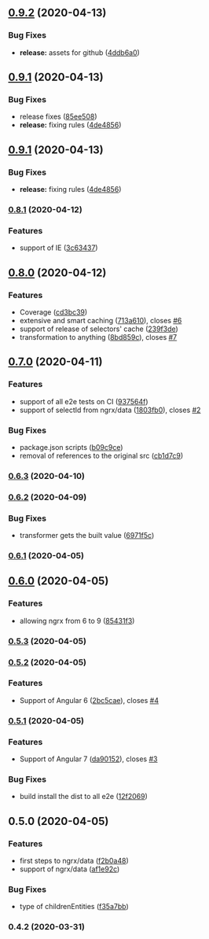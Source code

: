 ## [0.9.2](https://github.com/satanTime/ngrx-entity-relationship/compare/v0.9.1...v0.9.2) (2020-04-13)

### Bug Fixes

-   **release:** assets for github ([4ddb6a0](https://github.com/satanTime/ngrx-entity-relationship/commit/4ddb6a093362dec594af9583b48e56ea8797dcc8))

## [0.9.1](https://github.com/satanTime/ngrx-entity-relationship/compare/v0.9.0...v0.9.1) (2020-04-13)

### Bug Fixes

-   release fixes ([85ee508](https://github.com/satanTime/ngrx-entity-relationship/commit/85ee508a3ad6c3de9ecc08cdda3d718d30aebafd))
-   **release:** fixing rules ([4de4856](https://github.com/satanTime/ngrx-entity-relationship/commit/4de4856dd3a87a9c513f776019679e8c50400743))

## [0.9.1](https://github.com/satanTime/ngrx-entity-relationship/compare/v0.9.0...v0.9.1) (2020-04-13)

### Bug Fixes

-   **release:** fixing rules ([4de4856](https://github.com/satanTime/ngrx-entity-relationship/commit/4de4856dd3a87a9c513f776019679e8c50400743))

### [0.8.1](https://github.com/satanTime/ngrx-entity-relationship/compare/v0.8.0...v0.8.1) (2020-04-12)

### Features

-   support of IE ([3c63437](https://github.com/satanTime/ngrx-entity-relationship/commit/3c634370b898cc59e1bb583b79fe9c513604f4a1))

## [0.8.0](https://github.com/satanTime/ngrx-entity-relationship/compare/v0.7.0...v0.8.0) (2020-04-12)

### Features

-   Coverage ([cd3bc39](https://github.com/satanTime/ngrx-entity-relationship/commit/cd3bc3902456120a9d6033b8e9bd6d5cedae1f82))
-   extensive and smart caching ([713a610](https://github.com/satanTime/ngrx-entity-relationship/commit/713a610755c8f1cc49c014c21a71630844643ede)), closes [#6](https://github.com/satanTime/ngrx-entity-relationship/issues/6)
-   support of release of selectors' cache ([239f3de](https://github.com/satanTime/ngrx-entity-relationship/commit/239f3de7f27454e2d72a7d1f96e4fbbdd56ca511))
-   transformation to anything ([8bd859c](https://github.com/satanTime/ngrx-entity-relationship/commit/8bd859ca31245078c8220001a92ce22dc8e5d2f1)), closes [#7](https://github.com/satanTime/ngrx-entity-relationship/issues/7)

## [0.7.0](https://github.com/satanTime/ngrx-entity-relationship/compare/v0.6.3...v0.7.0) (2020-04-11)

### Features

-   support of all e2e tests on CI ([937564f](https://github.com/satanTime/ngrx-entity-relationship/commit/937564f5a9bf85a08fc5a5fe55891c39159e62dd))
-   support of selectId from ngrx/data ([1803fb0](https://github.com/satanTime/ngrx-entity-relationship/commit/1803fb09cf37765d6421871a34de40a18bc2c222)), closes [#2](https://github.com/satanTime/ngrx-entity-relationship/issues/2)

### Bug Fixes

-   package.json scripts ([b09c9ce](https://github.com/satanTime/ngrx-entity-relationship/commit/b09c9ce5a7a9c1225a63d36b4e4e9c4de45b918a))
-   removal of references to the original src ([cb1d7c9](https://github.com/satanTime/ngrx-entity-relationship/commit/cb1d7c9df7cc2860dd8f3f6897900db7310f956b))

### [0.6.3](https://github.com/satanTime/ngrx-entity-relationship/compare/v0.6.2...v0.6.3) (2020-04-10)

### [0.6.2](https://github.com/satanTime/ngrx-entity-relationship/compare/v0.6.1...v0.6.2) (2020-04-09)

### Bug Fixes

-   transformer gets the built value ([6971f5c](https://github.com/satanTime/ngrx-entity-relationship/commit/6971f5c7835f22154a27d1007ee34b882668b8ae))

### [0.6.1](https://github.com/satanTime/ngrx-entity-relationship/compare/v0.6.0...v0.6.1) (2020-04-05)

## [0.6.0](https://github.com/satanTime/ngrx-entity-relationship/compare/v0.5.3...v0.6.0) (2020-04-05)

### Features

-   allowing ngrx from 6 to 9 ([85431f3](https://github.com/satanTime/ngrx-entity-relationship/commit/85431f34a0ee6972fb4dd9f72f94132edb38dd68))

### [0.5.3](https://github.com/satanTime/ngrx-entity-relationship/compare/v0.5.2...v0.5.3) (2020-04-05)

### [0.5.2](https://github.com/satanTime/ngrx-entity-relationship/compare/v0.5.1...v0.5.2) (2020-04-05)

### Features

-   Support of Angular 6 ([2bc5cae](https://github.com/satanTime/ngrx-entity-relationship/commit/2bc5cae2217161f0970e94a0ebeb5a5314b41453)), closes [#4](https://github.com/satanTime/ngrx-entity-relationship/issues/4)

### [0.5.1](https://github.com/satanTime/ngrx-entity-relationship/compare/v0.5.0...v0.5.1) (2020-04-05)

### Features

-   Support of Angular 7 ([da90152](https://github.com/satanTime/ngrx-entity-relationship/commit/da90152c185f8480bdcf5a4cfb0e792fb861c590)), closes [#3](https://github.com/satanTime/ngrx-entity-relationship/issues/3)

### Bug Fixes

-   build install the dist to all e2e ([12f2069](https://github.com/satanTime/ngrx-entity-relationship/commit/12f2069245f4b43eee53012ed1f128628219e881))

## 0.5.0 (2020-04-05)

### Features

-   first steps to ngrx/data ([f2b0a48](https://github.com/satanTime/ngrx-entity-relationship/commit/f2b0a487db3f5c0f5e4c9261d9a8ee1787acf5b0))
-   support of ngrx/data ([af1e92c](https://github.com/satanTime/ngrx-entity-relationship/commit/af1e92c10349238d3ea2604db951fd8d638df9c3))

### Bug Fixes

-   type of childrenEntities ([f35a7bb](https://github.com/satanTime/ngrx-entity-relationship/commit/f35a7bb0eefaefc7b6293d0123c2f839fc64f413))

### 0.4.2 (2020-03-31)

